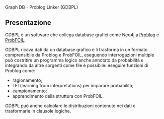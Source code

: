 Graph DB - Problog Linker (GDBPL)

## Presentazione

GDBPL è un software che collega database grafici come Neo4j a [Problog](https://github.com/ML-KULeuven/problog) e [ProbFOIL](https://bitbucket.org/problog/prob2foil/src/master/).

GDBPL ricava dati da un database grafico e li trasforma in un formato comprensibile da Problog e ProbFOIL,
eseguendo interrogazioni multiple può costritire un programma logico anche annotato da probabilità e integrando da altre sorgenti come file è possibile:
eseguire funzioni di Problog come:
- ragionamento;
- LFI (learning from interpretations) per imparare probabilità;
- campionamento;
- apprendimento della struttura con ProbFOIL.

GDBPL può anche calcolare le distribuzioni contenute nei dati e trasformarle in clausole logiche.
